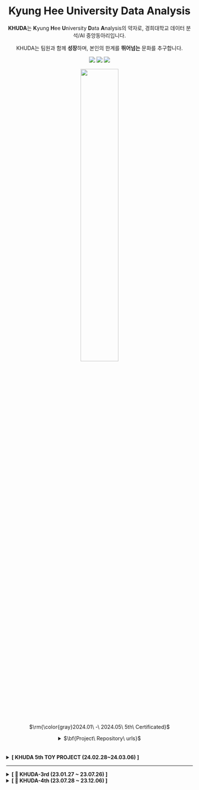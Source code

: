 

<div align=center>
  
# Kyung Hee University Data Analysis



**KHUDA**는 **K**yung **H**ee **U**niversity **D**ata **A**nalysis의 약자로, 경희대학교 데이터 분석/AI 중앙동아리입니다.

KHUDA는 팀원과 함께 **성장**하며, 본인의 한계를 **뛰어넘는** 문화를 추구합니다.

[<img src="https://img.shields.io/badge/Instagram-E4405F?style=flat&logo=Instagram&logoColor=white"/>](https://www.instagram.com/khu_da.official)
[<img src="https://img.shields.io/badge/Github-000000?style=flat&logo=Github&logoColor=white"/>](https://github.com/khuda-5th)
[<img src="https://img.shields.io/badge/Notion-02458D?style=flat&logo=Notion&logoColor=white"/>](https://www.notion.so/c73b4ccb4b4f474198db0d931fa276fd?v=2c9c18f900eb40c0a3324a31a6cc1ef6
)

</div>

<div align=center>
  <img src="https://github.com/khuda-4th/KHUDA_DE_dev_event_alarm_chatbot/assets/90139122/06ed9f1c-5bec-44d6-aafe-beec444bb732" width="45%" height="45%"/>  
  
<p>$\rm{\color{gray}2024.01\ -\ 2024.05\ 5th\ Certificated}$</p>


<details>
  <summary>$\bf{Project\ Repository\ urls}$</summary>
  
|1부|2부|
|---:|:---|
|***금융 대시보드 개발***|***[CHECKUEMATE: 룸메이트 추천 알고리즘](https://github.com/khuda-5th/RecSys_ChecKHUMate)***|
|***[농식물 물가예측을 통한 푸드캘린더](https://github.com/khuda-5th/Data_Business_FOODLENDAR)***|***[IT 블로그 중요 문구 자동 볼드체 처리 프로그램](https://github.com/khuda-5th/DB_bold)***|
|***[AI 얼굴인식 출결관리 시스템](https://github.com/khuda-5th/CV_Face-Recognition-Attendance-Management-System)***|***[지역 특화 사용자 특성 기반 여행지 추천 시스템](https://github.com/khuda-5th/DB_Yeongcheon)***|
|***방문 쇼핑몰 자동 기록 및 분류 시스템***|***[SPARK 기반 IT/소프트웨어 강의 통합 검색 사이트](https://github.com/khuda-5th/DE_Integrated-Search-Website-for-Spark-based-IT-Software-Courses)***|
|***[T를 위한 연애 솔루션 챗봇, SOL-T](https://github.com/khuda-5th/NLP_SOL._.T-ChatBot)***|***[당뇨병 및 고혈압 예측 모델 개발 및 건강 점수 도출](https://github.com/khuda-5th/DB_HealthyScore)***|
|***[원티드 채용 공고 및 트렌드 분석](https://github.com/khuda-5th/DB_Job-Positing-Analysis)***|***[AI AGENT IN GAME WITH UNITY REINFORCEMENT LEARNING](https://github.com/khuda-5th/RL_AI-Agent-in-Game-with-Unity-Reinforcement-Learning)***|


</details>
  


  
</div>

<br>
<br>
<!-- toy project -->
<details>
  <summary><b>[ KHUDA 5th TOY PROJECT (24.02.28~24.03.06) ]</b></summary>

  > 🏠 1조 | 정유진(PM), 정난주, 윤서현, 신경수, 김나균, 이수민, 김민지  
  > [서울특별시 오피스텔 실거래가 분석을 통한 경희대학교 주변 집값 예측](https://github.com/khuda-5th/ML_team1_Prediction_House_Price)_
  
  > 🌞 2조 | 허윤지(PM), 김시우, 김민권, 이태웅, 김정환, 이두원, 장서연  
  > [선호도 기반 제주도 여행 경로 추천](https://github.com/khuda-5th/ML_team2_Recommend-Travel-Route)
  
  > 💤 3조 | 이강훈(PM), Dania, 김채영, 이다은, 조준영, 최소영  
  > [다변량 데이터 분석을 통한 기대수명 예측 시스템](https://github.com/khuda-5th/ML_team3_Prediction-Life-Expectancy)
  
  > 🛴 4조 | 김민아(PM), 김민서, 박진우, 이소연, 이승준, 지인태, 황종훈  
  > [전동 킥보드 견인 위치의 특성 및 환경적 원인 탐색](https://github.com/khuda-5th/ML_team4_Tow-of-PM-Analysis)_
  
  > 🏛 5조 | 배아람(PM), 박성수, 박재환, 이하영, 윤소은, 장유리, 정소연  
  > [경희대학교 국제캠퍼스 맛집 추천 개발](https://github.com/khuda-5th/ML_team5_Restaurant-Recommendation)
  
  > 📈 비대면조 | 박성민(PM), 강명구, 권서연, 방채빈, 이재호, 이지석  
  > [국내 주식데이터를 활용한 주가 예측](https://github.com/khuda-5th/ML_Non_contact_Stock_market_prediction/tree/main)
   
</details>

---
<!-- 3기 -->
<details>
  <summary><b>[ 🔎 KHUDA-3rd (23.01.27 ~ 23.07.26) ]</b></summary>

  - 3기 Github &nbsp;
  [<img src="https://img.shields.io/badge/Github-181717?style=flat&logo=Github&logoColor=white"/>](https://github.com/khuda-3rd) 
  
  - 3기 Notion &nbsp;
  [<img src="https://img.shields.io/badge/Notion-02458D?style=flat&logo=Notion&logoColor=white"/>](https://www.notion.so/KHUDA-3-9f65e63f178747b991266efeb64e833d?pvs=4) 
   
</details>


<!-- 4기 -->

<details>
  <summary><b>[ 🔎 KHUDA-4th (23.07.28 ~ 23.12.06) ]</b></summary>  

  - 4기 Github &nbsp; 
  [<img src="https://img.shields.io/badge/Github-181717?style=flat&logo=Github&logoColor=white"/>](https://github.com/khuda-4th) 
    
  - 4기 Notion &nbsp; 
  [<img src="https://img.shields.io/badge/Notion-02458D?style=flat&logo=Notion&logoColor=white"/>](https://khuda.notion.site/KHUDA-4th-AI-KHUDA-4-45e8834854dc4402b00b9622c3aa68ee?pvs=4) 
    
</details>
